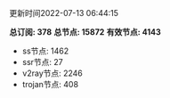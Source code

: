 更新时间2022-07-13 06:44:15

**总订阅: 378**
**总节点: 15872**
**有效节点: 4143**
- ss节点: 1462
- ssr节点: 27
- v2ray节点: 2246
- trojan节点: 408
